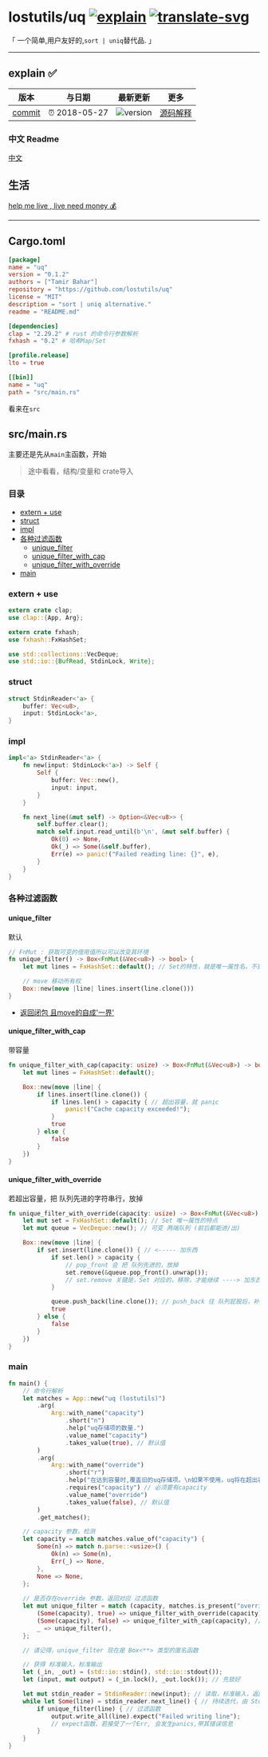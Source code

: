 # lostutils/uq [![explain]][source] [![translate-svg]][translate-list]

<!-- [![size-img]][size] -->

[explain]: http://llever.com/explain.svg
[source]: https://github.com/chinanf-boy/Source-Explain
[translate-svg]: http://llever.com/translate.svg
[translate-list]: https://github.com/chinanf-boy/chinese-translate-list
[size-img]: https://packagephobia.now.sh/badge?p=Name
[size]: https://packagephobia.now.sh/result?p=Name

「 一个简单,用户友好的,`sort | uniq`替代品. 」

---

## explain ✅

<!-- doc-templite START generated -->
<!-- time = '2018-05-27' -->
<!-- name = 'lostutils' -->
<!-- repo = 'uq' -->
<!-- commit = '118bc2f3b1cf292afdffbc1cb4415d150b323165' -->

| 版本     | 与日期        | 最新更新   | 更多               |
| -------- | ------------- | ---------- | ------------------ |
| [commit] | ⏰ 2018-05-27 | ![version] | [源码解释][source] |

[commit]: https://github.com/lostutils/uq/tree/118bc2f3b1cf292afdffbc1cb4415d150b323165
[version]: https://img.shields.io/github/last-commit/lostutils/uq.svg

<!-- doc-templite END generated -->

### 中文 Readme

[中文](zh.md)

## 生活

[help me live , live need money 💰](https://github.com/chinanf-boy/live-need-money)

---

## Cargo.toml

```toml
[package]
name = "uq"
version = "0.1.2"
authors = ["Tamir Bahar"]
repository = "https://github.com/lostutils/uq"
license = "MIT"
description = "sort | uniq alternative."
readme = "README.md"

[dependencies]
clap = "2.29.2" # rust 的命令行参数解析
fxhash = "0.2" # 哈希Map/Set

[profile.release]
lto = true

[[bin]]
name = "uq"
path = "src/main.rs"
```

看来在`src`

## src/main.rs

主要还是先从`main`主函数，开始

> 途中看看，结构/变量和 crate导入

### 目录

<!-- START doctoc generated TOC please keep comment here to allow auto update -->
<!-- DON'T EDIT THIS SECTION, INSTEAD RE-RUN doctoc TO UPDATE -->


- [extern + use](#extern--use)
- [struct](#struct)
- [impl](#impl)
- [各种过滤函数](#%E5%90%84%E7%A7%8D%E8%BF%87%E6%BB%A4%E5%87%BD%E6%95%B0)
  - [unique_filter](#unique_filter)
  - [unique_filter_with_cap](#unique_filter_with_cap)
  - [unique_filter_with_override](#unique_filter_with_override)
- [main](#main)

<!-- END doctoc generated TOC please keep comment here to allow auto update -->

### extern + use

```rust
extern crate clap;
use clap::{App, Arg};

extern crate fxhash;
use fxhash::FxHashSet;

use std::collections::VecDeque;
use std::io::{BufRead, StdinLock, Write};
```

### struct

```rust
struct StdinReader<'a> {
    buffer: Vec<u8>,
    input: StdinLock<'a>,
}

```

### impl

```rust
impl<'a> StdinReader<'a> {
    fn new(input: StdinLock<'a>) -> Self {
        Self {
            buffer: Vec::new(),
            input: input,
        }
    }

    fn next_line(&mut self) -> Option<&Vec<u8>> {
        self.buffer.clear();
        match self.input.read_until(b'\n', &mut self.buffer) {
            Ok(0) => None,
            Ok(_) => Some(&self.buffer),
            Err(e) => panic!("Failed reading line: {}", e),
        }
    }
}

```

### 各种过滤函数

#### unique_filter

默认

```rust
// FnMut : 获取可变的借用值所以可以改变其环境
fn unique_filter() -> Box<FnMut(&Vec<u8>) -> bool> {
    let mut lines = FxHashSet::default(); // Set的特性，就是唯一属性名，不重复

    // move 移动所有权
    Box::new(move |line| lines.insert(line.clone()))
}
```

- [返回闭包 且move的自成'一界'](https://kaisery.github.io/trpl-zh-cn/ch19-05-advanced-functions-and-closures.html#a%E8%BF%94%E5%9B%9E%E9%97%AD%E5%8C%85)

#### unique_filter_with_cap

带容量

```rust
fn unique_filter_with_cap(capacity: usize) -> Box<FnMut(&Vec<u8>) -> bool> {
    let mut lines = FxHashSet::default();

    Box::new(move |line| {
        if lines.insert(line.clone()) {
            if lines.len() > capacity { // 超出容量，就 panic
                panic!("Cache capacity exceeded!");
            }
            true
        } else {
            false
        }
    })
}

```

#### unique_filter_with_override

若超出容量，把 队列先进的字符串行，放掉

```rust
fn unique_filter_with_override(capacity: usize) -> Box<FnMut(&Vec<u8>) -> bool> {
    let mut set = FxHashSet::default(); // Set 唯一属性的特点 
    let mut queue = VecDeque::new(); // 可变 两端队列 (前后都能进/出)

    Box::new(move |line| {
        if set.insert(line.clone()) { // <----- 加东西
            if set.len() > capacity {
                // pop_front 会 把 队列先进的，放掉
                set.remove(&queue.pop_front().unwrap());
                // set.remove 关键是，Set 对应的，移除，才能继续 ----> 加东西 
            }

            queue.push_back(line.clone()); // push_back 往 队列屁股后，补上
            true
        } else {
            false
        }
    })
}
```

### main

```rust
fn main() {
    // 命令行解析
    let matches = App::new("uq (lostutils)")
        .arg(
            Arg::with_name("capacity")
                .short("n")
                .help("uq存储项的数量.")
                .value_name("capacity")
                .takes_value(true), // 默认值
        )
        .arg(
            Arg::with_name("override")
                .short("r")
                .help("在达到容量时,覆盖旧的uq存储项。\n如果不使用，uq将在超出容量时死亡。")
                .requires("capacity") // 必须要有capacity
                .value_name("override")
                .takes_value(false), // 默认值
        )
        .get_matches();

    // capacity 参数，检测
    let capacity = match matches.value_of("capacity") {
        Some(n) => match n.parse::<usize>() {
            Ok(n) => Some(n),
            Err(_) => None,
        },
        None => None,
    };
    
    // 是否存在override 参数，返回对应 过滤函数
    let mut unique_filter = match (capacity, matches.is_present("override")) { // 匹配情况
        (Some(capacity), true) => unique_filter_with_override(capacity), // 若capacity有，override为true
        (Some(capacity), false) => unique_filter_with_cap(capacity), // 若capacity有，override为false
        _ => unique_filter(),
    };

    // 请记得，unique_filter 现在是 Box<**> 类型的匿名函数

    // 获得 标准输入，标准输出
    let (_in, _out) = (std::io::stdin(), std::io::stdout());
    let (input, mut output) = (_in.lock(), _out.lock()); // 先锁好

    let mut stdin_reader = StdinReader::new(input); // 读取，标准输入，返回迭代器
    while let Some(line) = stdin_reader.next_line() { // 持续迭代，由 StdinReader 自身提供的next_line函数
        if unique_filter(line) { // 过滤函数
            output.write_all(line).expect("Failed writing line");
            // expect函数，若接受了一个Err, 会发生panics,带其错误信息
        }
    }
}
```
